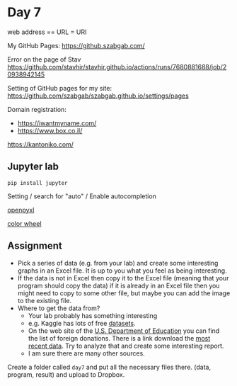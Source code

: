 # Day 7

web address == URL = URI

My GitHub Pages: https://github.szabgab.com/

Error on the page of Stav https://github.com/stavhir/stavhir.github.io/actions/runs/7680881688/job/20938942145

Setting of GitHub pages  for my site: https://github.com/szabgab/szabgab.github.io/settings/pages

Domain registration:
* https://iwantmyname.com/
* https://www.box.co.il/

https://kantoniko.com/


## Jupyter lab

```
pip install jupyter
```

Setting / search for "auto" / Enable autocompletion


[openpyxl](https://openpyxl.readthedocs.io/en/stable/tutorial.html)


[color wheel](https://www.canva.com/colors/color-wheel/)

## Assignment

* Pick a series of data (e.g. from your lab) and create some interesting graphs in an Excel file. It is up to you what you feel as being interesting.
* If the data is not in Excel then copy it to the Excel file (meaning that your program should copy the data) if it is already in an Excel file then you might need to copy to some other file, but maybe you can add the image to the existing file.
* Where to get the data from?
    * Your lab probably has something interesting
    * e.g. Kaggle has lots of free [datasets](https://www.kaggle.com/datasets).
    * On the web site of the [U.S. Department of Education](https://sites.ed.gov/foreigngifts/) you can find the list of foreign donations.  There is a link download the [most recent data](https://sites.ed.gov/foreigngifts/files/2023/12/Sec-117-Public-Records-Complete-Oct-13-2023.xlsx). Try to analyze that and create some interesting report.
    * I am sure there are many other sources.

Create a folder called `day7` and put all the necessary files there. (data, program, result) and upload to Dropbox.

